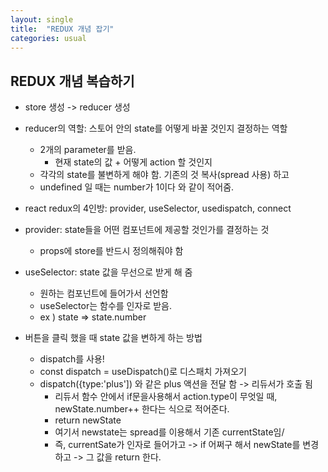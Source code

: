 ```yaml
---
layout: single
title:  "REDUX 개념 잡기"
categories: usual
---
```


## REDUX 개념 복습하기

* store 생성 -> reducer 생성
* reducer의 역할: 스토어 안의 state를 어떻게 바꿀 것인지 결정하는 역할
  * 2개의 parameter를 받음. 
    * 현재 state의 값 + 어떻게 action 할 것인지
  * 각각의 state를 불변하게 해야 함. 기존의 것 복사(spread 사용) 하고
  * undefined 일 때는 number가 1이다 와 같이 적어줌.

* react redux의 4인방: provider, useSelector, usedispatch, connect
* provider: state들을 어떤 컴포넌트에 제공할 것인가를 결정하는 것
  * props에 store를 반드시 정의해줘야 함


* useSelector: state 값을 무선으로 받게 해 줌
  * 원하는 컴포넌트에 들어가서 선언함
  * useSelector는 함수를 인자로 받음.
  * ex ) state => state.number


* 버튼을 클릭 했을 때 state 값을 변하게 하는 방법
  * dispatch를 사용!
  * const dispatch = useDispatch()로 디스패치 가져오기
  * dispatch({type:'plus']) 와 같은 plus 액션을 전달 함
    -> 리듀서가 호출 됨
    * 리듀서 함수 안에서 if문을사용해서 action.type이 무엇일 때, newState.number++ 한다는 식으로 적어준다.
    * return newState
    * 여기서 newstate는 spread를 이용해서 기존 currentState임/
    * 즉, currentSate가 인자로 들어가고 -> if 어쩌구 해서 newState를 변경하고 -> 그 값을 return 한다.
